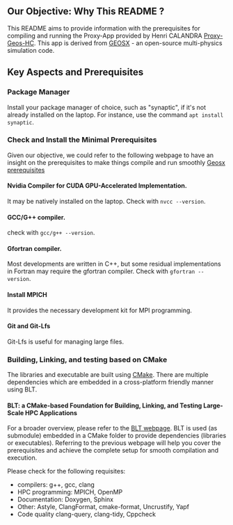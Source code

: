 ## Our Objective: Why This README ?

This README aims to provide information with the prerequisites for compiling and running the Proxy-App provided by Henri CALANDRA [Proxy-Geos-HC](https://github.com/proxySem).  This app is derived from [GEOSX](https://geosx-geosx.readthedocs-hosted.com/en/latest/) - an open-source multi-physics simulation code. 

## Key Aspects and Prerequisites  

### Package Manager 

Install your package manager of choice, such as "synaptic", if it's not already installed on the laptop. For instance, use the command ```apt install synaptic```. 

### Check and Install the Minimal Prerequisites

Given our objective, we could refer to the following webpage to have an insight on the prerequisites to make things compile and run smoothly [Geosx prerequisites](https://geosx-geosx.readthedocs-hosted.com/en/latest/docs/sphinx/buildGuide/Prerequisites.html#prerequisites)  

#### Nvidia Compiler for CUDA GPU-Accelerated Implementation. 

It may be natively installed on the laptop. Check with ```nvcc --version```. 


#### GCC/G++ compiler. 

check with ```gcc/g++ --version```. 


#### Gfortran compiler.

Most developments are written in C++, but some residual implementations in Fortran may require the gfortran compiler. 
Check with ```gfortran --version```.  

#### Install MPICH

It provides the necessary development kit for MPI programming.  

#### Git and Git-Lfs 

Git-Lfs is useful for managing large files. 


### Building, Linking, and testing based on CMake 

The libraries and executable are built using [CMake](https://cmake.org/). There are multiple dependencies which are embedded in a cross-platform 
friendly manner using BLT.

#### BLT: a CMake-based Foundation for Building, Linking, and Testing Large-Scale HPC Applications 

For a broader overview, please refer to the [BLT webpage](https://github.com/LLNL/blt?tab=readme-ov-file). BLT is used (as submodule) embedded in a CMake folder to provide dependencies (libraries or executables). Referring to the previous webpage will help you cover the prerequisites and achieve the complete setup for smooth compilation and execution. 

Please check for the following requisites:  

- compilers: g++, gcc, clang  
- HPC programming: MPICH, OpenMP  
- Documentation: Doxygen, Sphinx 
- Other: Astyle, ClangFormat, cmake-format, Uncrustify, Yapf 
- Code quality clang-query, clang-tidy, Cppcheck 